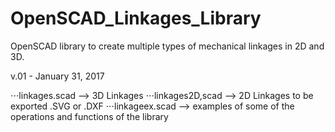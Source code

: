 # OpenSCAD_Linkages_Library
OpenSCAD library to create multiple types of mechanical linkages in 2D and 3D.

v.01 - January 31, 2017

⋅⋅⋅linkages.scad --> 3D Linkages
⋅⋅⋅linkages2D,scad --> 2D Linkages to be exported .SVG or .DXF
⋅⋅⋅linkageex.scad --> examples of some of the operations and functions of the library
